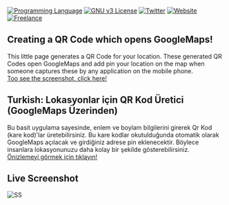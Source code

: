[![Programming Language](https://img.shields.io/badge/languages-HTML/JS-green.svg?style=flat)](#)
[![GNU v3 License](https://img.shields.io/badge/license-GNU-yellow.svg?style=flat)](http://choosealicense.com/licenses/gpl-3.0/)
[![Twitter](https://img.shields.io/badge/twitter-@BatuhanKok-blue.svg?style=flat)](http://twitter.com/BatuhanKok)
[![Website](https://img.shields.io/badge/website-batuhan.me-lightgrey.svg?style=flat)](http://batuhan.me)
[![Freelance](https://img.shields.io/badge/hire_me-yes!-brightgreen.svg?style=flat)](http://batuhan.me/contact)


## Creating a QR Code which opens GoogleMaps!
This little page generates a QR Code for your location. These generated QR Codes open GoogleMaps and add pin your location on the map when someone captures these by any application on the mobile phone.
<br />
<a href="https://github.com/batuhankok/qrcode-generator-for-googlemaps#live-screenshot">Too see the screenshot, click here!</a>

## Turkish: Lokasyonlar için QR Kod Üretici (GoogleMaps Üzerinden)
Bu basit uygulama sayesinde, enlem ve boylam bilgilerini girerek Qr Kod (kare kod)'lar üretebilirsiniz. Bu kare kodlar okutulduğunda otomatik olarak GoogleMaps açılacak ve girdiğiniz adrese pin eklenecektir. Böylece insanlara lokasyonunuzu daha kolay bir şekilde gösterebilirsiniz. 
<br />
<a href="https://github.com/batuhankok/qrcode-generator-for-googlemaps#live-screenshot">Önizlemeyi görmek için tıklayın!</a>

## Live Screenshot
![SS](https://github.com/batuhankok/qrcode-generator-for-googlemaps/blob/master/screen.gif?raw=true)

